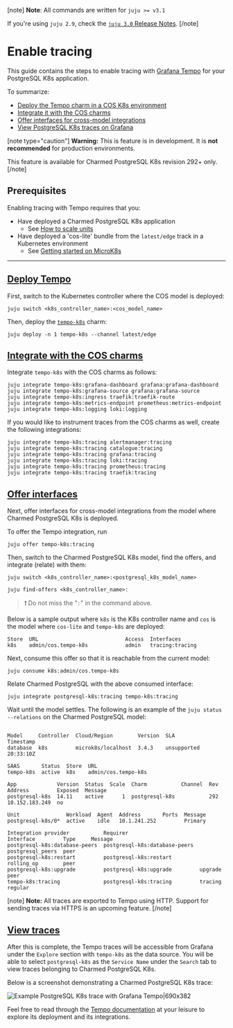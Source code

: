 [note]
**Note**: All commands are written for `juju >= v3.1`

If you're using `juju 2.9`, check the [`juju 3.0` Release Notes](https://juju.is/docs/juju/roadmap#heading--juju-3-0-0---22-oct-2022).
[/note]

# Enable tracing
This guide contains the steps to enable tracing with [Grafana Tempo](https://grafana.com/docs/tempo/latest/) for your PostgreSQL K8s application. 

To summarize:
* [Deploy the Tempo charm in a COS K8s environment](#heading--deploy)
* [Integrate it with the COS charms](#heading--integrate)
* [Offer interfaces for cross-model integrations](#heading--offer)
* [View PostgreSQL K8s traces on Grafana](#heading--view)


[note type="caution"]
**Warning:** This is feature is in development. It is **not recommended** for production environments. 

This feature is available for Charmed PostgreSQL K8s revision 292+ only.
[/note]

## Prerequisites
Enabling tracing with Tempo requires that you:
- Have deployed a Charmed PostgreSQL K8s application
  - See [How to scale units](https://discourse.charmhub.io/t/charmed-postgresql-k8s-how-to-scale-units/9592)
- Have deployed a 'cos-lite' bundle from the `latest/edge` track in a Kubernetes environment
  - See [Getting started on MicroK8s](https://charmhub.io/topics/canonical-observability-stack/tutorials/install-microk8s)

---
<a href="#heading--deploy"><h2 id="heading--deploy"> Deploy Tempo </h2></a>

First, switch to the Kubernetes controller where the COS model is deployed:

```shell
juju switch <k8s_controller_name>:<cos_model_name>
```
Then, deploy the [`tempo-k8s`](https://charmhub.io/tempo-k8s) charm:
```shell
juju deploy -n 1 tempo-k8s --channel latest/edge
```

<a href="#heading--integrate"><h2 id="heading--integrate"> Integrate with the COS charms </h2></a>

Integrate `tempo-k8s` with the COS charms as follows:

```shell
juju integrate tempo-k8s:grafana-dashboard grafana:grafana-dashboard
juju integrate tempo-k8s:grafana-source grafana:grafana-source
juju integrate tempo-k8s:ingress traefik:traefik-route
juju integrate tempo-k8s:metrics-endpoint prometheus:metrics-endpoint
juju integrate tempo-k8s:logging loki:logging
```
If you would like to instrument traces from the COS charms as well, create the following integrations:
```shell
juju integrate tempo-k8s:tracing alertmanager:tracing
juju integrate tempo-k8s:tracing catalogue:tracing
juju integrate tempo-k8s:tracing grafana:tracing
juju integrate tempo-k8s:tracing loki:tracing
juju integrate tempo-k8s:tracing prometheus:tracing
juju integrate tempo-k8s:tracing traefik:tracing
```

<a href="#heading--offer"><h2 id="heading--offer"> Offer interfaces </h2></a>

Next, offer interfaces for cross-model integrations from the model where Charmed PostgreSQL K8s is deployed.

To offer the Tempo integration, run

```shell
juju offer tempo-k8s:tracing
```

Then, switch to the Charmed PostgreSQL K8s model, find the offers, and integrate (relate) with them:

```shell
juju switch <k8s_controller_name>:<postgresql_k8s_model_name>

juju find-offers <k8s_controller_name>:
```
> :exclamation: Do not miss the "`:`" in the command above.

Below is a sample output where `k8s` is the K8s controller name and `cos` is the model where `cos-lite` and `tempo-k8s` are deployed:

```shell
Store  URL                            Access  Interfaces
k8s    admin/cos.tempo-k8s            admin   tracing:tracing
```

Next, consume this offer so that it is reachable from the current model:

```shell
juju consume k8s:admin/cos.tempo-k8s
```

Relate Charmed PostgreSQL with the above consumed interface:

```shell
juju integrate postgresql-k8s:tracing tempo-k8s:tracing
```

Wait until the model settles. The following is an example of the `juju status --relations` on the Charmed PostgreSQL model:

```shell

Model     Controller  Cloud/Region        Version  SLA          Timestamp
database  k8s         microk8s/localhost  3.4.3    unsupported  20:33:10Z

SAAS       Status  Store  URL
tempo-k8s  active  k8s    admin/cos.tempo-k8s

App             Version  Status  Scale  Charm           Channel  Rev  Address         Exposed  Message
postgresql-k8s  14.11    active      1  postgresql-k8s           292  10.152.183.249  no       

Unit               Workload  Agent  Address       Ports  Message
postgresql-k8s/0*  active    idle   10.1.241.252         Primary

Integration provider           Requirer                       Interface         Type     Message
postgresql-k8s:database-peers  postgresql-k8s:database-peers  postgresql_peers  peer     
postgresql-k8s:restart         postgresql-k8s:restart         rolling_op        peer     
postgresql-k8s:upgrade         postgresql-k8s:upgrade         upgrade           peer     
tempo-k8s:tracing              postgresql-k8s:tracing         tracing           regular  

```

[note]
**Note:** All traces are exported to Tempo using HTTP. Support for sending traces via HTTPS is an upcoming feature.
[/note]


<a href="#heading--view"><h2 id="heading--view"> View traces </h2></a>

After this is complete, the Tempo traces will be accessible from Grafana under the `Explore` section with `tempo-k8s` as the data source. You will be able to select `postgresql-k8s` as the `Service Name` under the `Search` tab to view traces belonging to Charmed PostgreSQL K8s.

Below is a screenshot demonstrating a Charmed PostgreSQL K8s trace:

![Example PostgreSQL K8s trace with Grafana Tempo|690x382](upload://vweRlTS48WILFxvSdvFVFFeuIe5.jpeg)

Feel free to read through the [Tempo documentation](https://discourse.charmhub.io/t/tempo-k8s-docs-index/14005) at your leisure to explore its deployment and its integrations.